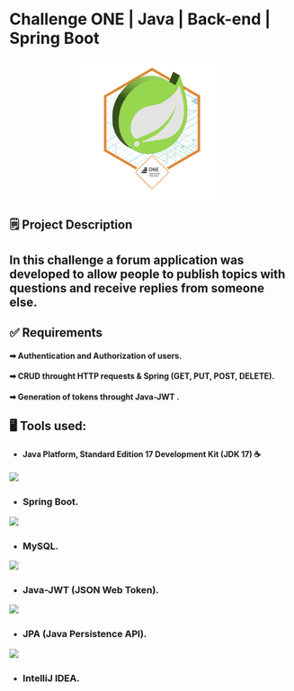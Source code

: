# Challenge ONE | Java | Back-end | Spring Boot

<div align="center">
<img src="https://github.com/Julopvel/Challenge_Forum_API/blob/main/src/main/resources/images/InsigniaAluraForoAlura.png" align="center" style="width: 50%; height: auto" />
</div>

## 🗒 Project Description

## In this challenge a forum application was developed to allow people to publish topics with questions and receive replies from someone else. 


## ✅ Requirements

#### ➡ Authentication and Authorization of users.
#### ➡ CRUD throught HTTP requests & Spring (GET, PUT, POST, DELETE).
#### ➡ Generation of tokens throught Java-JWT .


## 🖥️ Tools used:

 - #### Java Platform, Standard Edition 17 Development Kit (JDK 17) ☕
<div>
  <a href="https://www.oracle.com/java/technologies/downloads/#java17">
    <img height="30em" src="https://img.shields.io/badge/Java-ED8B00?style=for-the-badge&logo=openjdk&logoColor=white"/>
  </a>
</div>

 - ### Spring Boot.
<div>
  <a href="https://spring.io/projects/spring-boot">
    <img height="30em" src=https://img.shields.io/badge/SpringBoot-green>
  </a>
</div>

 - ### MySQL.
<div>
  <a href="https://www.mysql.com/">
    <img height="30em" src=https://img.shields.io/badge/MySQL-blue>
  </a>
</div>

 - ### Java-JWT (JSON Web Token).
<div>
  <a href="https://github.com/auth0/java-jwt">
    <img height="30em" src=https://img.shields.io/badge/Java-JWT-green>
  </a>
</div>

 - ### JPA (Java Persistence API).
<div>
    <img height="30em" src=https://img.shields.io/badge/Java-JPA-green>
  </a>
</div>
 
 - ### IntelliJ IDEA.
<div>
  <a href="https://www.jetbrains.com/idea/">
  </a>
</div>

